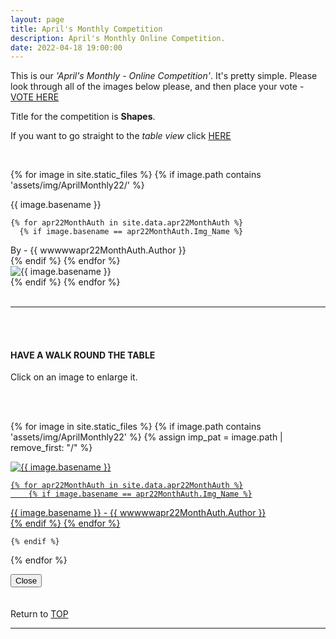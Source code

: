 ```yaml
---
layout: page
title: April's Monthly Competition
description: April's Monthly Online Competition.
date: 2022-04-18 19:00:00
---
```



This is our _'April's Monthly - Online Competition'_. 
It's pretty simple. Please look through all of the images below please, and then place your vote - <a target="_blank" href="https://surveyhero.com/c/9794dhek">VOTE HERE</a> 


<p>Title for the competition is <strong>Shapes</strong>. </p> 

If you want to go straight to the *table view* click <a href="#tableView">HERE</a>

<!-- <br>
## !! VOTING IS NOW CLOSED !!
<br> -->

<br>

<!-- This loops through all the images in specified folder -->
{% for image in site.static_files %}
    {% if image.path contains 'assets/img/AprilMonthly22/' %}
<div class="Number">{{ image.basename }}</div>

<!-- This runs and checks if there is a matching author in the file -->
    {% for apr22MonthAuth in site.data.apr22MonthAuth %}
      {% if image.basename == apr22MonthAuth.Img_Name %}
<div class="subName">By - {{ wwwwwapr22MonthAuth.Author }}</div>
      {% endif %}
    {% endfor %}


<div>
    <img class="col three Comp_Img" src="{{ site.baseurl }}{{ image.path }}" alt="{{ image.basename }}">
</div>
    {% endif %}
{% endfor %}



<br>
<br>

<hr id="tableView">

<br>
<br>

<div class="col three caption">
    <h4>HAVE A WALK ROUND THE TABLE </h4>
    <p>Click on an image to enlarge it.</p>    
</div>

<br>
<br>


<!-- MASONARY GRID -->
<div class="full-width">
	<div class="grid">

{% for image in site.static_files %}
    {% if image.path contains 'assets/img/AprilMonthly22' %}
        {% assign imp_pat = image.path | remove_first: "/" %}
<div class="grid__item" data-size="1280x1280">  
    <a href="{{ site.baseurl }}{{ image.path }}" class="img-wrap" alt="{{ image.basename }}">
        <img src="{{ site.baseurl }}{{ image.path }}" alt="{{ image.basename }}" />

    {% for apr22MonthAuth in site.data.apr22MonthAuth %}
        {% if image.basename == apr22MonthAuth.Img_Name %}
<div class="description description--grid">{{ image.basename }} - {{ wwwwwapr22MonthAuth.Author }}</div>
        {% endif %}
    {% endfor %}

</a>
</div>

    {% endif %}
{% endfor %}
	</div>

<!-- /grid -->
<div class="preview">
	<button class="action action--close"><i class="fa fa-times"></i><span class="text-hidden">Close</span></button>
	<div class="description description--preview"></div>
</div>
</div>
<!-- MASONARY GRID END -->

<br>
<br>

<div class="col three caption">
    Return to <a href="#top">TOP</a>
</div>

<hr>






